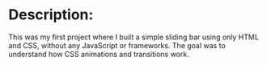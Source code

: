# Description: 
This was my first project where I built a simple sliding bar using only HTML and CSS, without any JavaScript or frameworks. The goal was to understand how CSS animations and transitions work.
